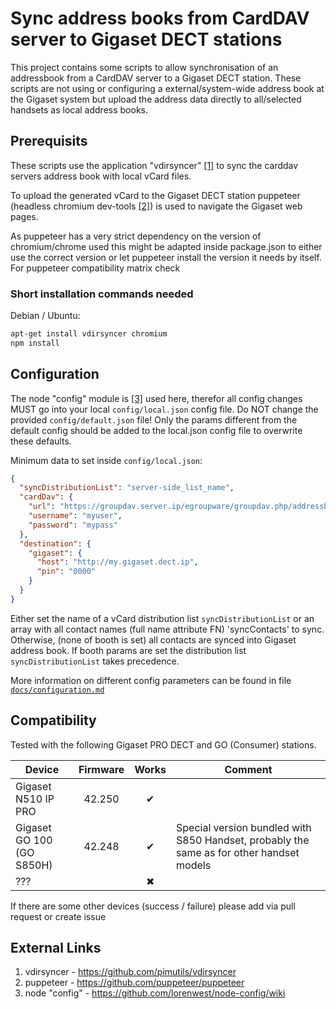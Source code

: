 # Sync address books from CardDAV server to Gigaset DECT stations

This project contains some scripts to allow synchronisation of an addressbook from
a CardDAV server to a Gigaset DECT station. These scripts are not using or configuring a 
external/system-wide address book at the Gigaset system but upload the address data 
directly to all/selected handsets as local address books.

## Prerequisits

These scripts use the application "vdirsyncer" [[1]](#external-links) to sync the carddav servers address book with local vCard files.

To upload the generated vCard to the Gigaset DECT station puppeteer (headless chromium dev-tools [[2]](#external-links))
is used to navigate the Gigaset web pages.

As puppeteer has a very strict dependency on the version of chromium/chrome used this
might be adapted inside package.json to either use the correct version or let
puppeteer install the version it needs by itself.
For puppeteer compatibility matrix check  

### Short installation commands needed
Debian / Ubuntu:
```bash
apt-get install vdirsyncer chromium
npm install
```

## Configuration

The node "config" module is [[3]](#external-links) used here, therefor all config changes MUST go into your local
`config/local.json` config file. Do NOT change the provided `config/default.json` file!
Only the params different from the default config should be added to the local.json config file
to overwrite these defaults.

Minimum data to set inside `config/local.json`:
```json
{
  "syncDistributionList": "server-side_list_name",
  "cardDav": {
    "url": "https://groupdav.server.ip/egroupware/groupdav.php/addressbook/",
    "username": "myuser",
    "password": "mypass"
  },
  "destination": {
    "gigaset": {
      "host": "http://my.gigaset.dect.ip",
      "pin": "0000"
    }
  }
}
```
Either set the name of a vCard distribution list `syncDistributionList` or an array
with all contact names (full name attribute FN) 'syncContacts' to sync.
Otherwise, (none of booth is set) all contacts are synced into Gigaset address book.
If booth params are set the distribution list `syncDistributionList` takes precedence.

More information on different config parameters can be found in file 
[`docs/configuration.md`](docs/configuration.md)

## Compatibility

Tested with the following Gigaset PRO DECT and GO (Consumer) stations.

| Device                         | Firmware |  Works   | Comment                                                                                  |
|--------------------------------|:--------:|:--------:|------------------------------------------------------------------------------------------|
| Gigaset N510 IP PRO            |  42.250  | &#10004; |                                                                                          |
| Gigaset GO 100 <br> (GO S850H) |  42.248  | &#10004; | Special version bundled with S850 Handset, probably the same as for other handset models |
| ???                            |          | &#10006; |                                                                                          |

If there are some other devices (success / failure) please add via pull request or create issue

## External Links

1. vdirsyncer - https://github.com/pimutils/vdirsyncer
2. puppeteer - https://github.com/puppeteer/puppeteer
3. node "config" - https://github.com/lorenwest/node-config/wiki
